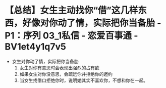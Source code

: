 # 【总结】女生主动找你“借”这几样东西，好像对你动了情，实际把你当备胎 - P1：序列 03_1私信 - 恋爱百事通 - BV1et4y1q7v5

-   女生对你动了情，实际把你当备胎
    1.  女生对你有意思时会表现出强烈的占有欲
    2.  如果女生对你没意思，会疏远你并拒绝你的邀约
    3.  当女生找借口拒绝你时，说明她其实不喜欢你，不想和你在一起。